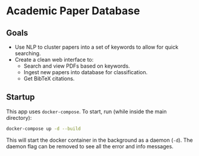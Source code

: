 # Academic Paper Database

## Goals
* Use NLP to cluster papers into a set of keywords to allow for quick searching. 
* Create a clean web interface to:
    * Search and view PDFs based on keywords.
    * Ingest new papers into database for classification.
    * Get BibTeX citations.

## Startup
This app uses ```docker-compose```. 
To start, run (while inside the main directory):
``` bash
docker-compose up -d --build
```
This will start the docker container in the background as a daemon (```-d```).
The daemon flag can be removed to see all the error and info messages.
